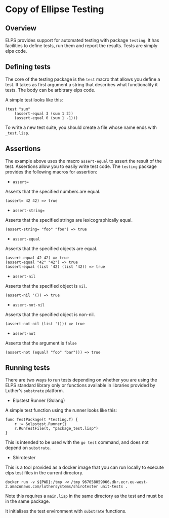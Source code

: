 # Copy of Ellipse Testing

## Overview

ELPS provides support for automated testing with package `testing`. It has facilities to define tests, run them and report the results. Tests are simply elps code.

## Defining tests

The core of the testing package is the `test` macro that allows you define a test. It takes as first argument a string that describes what functionality it tests. The body can be arbitrary elps code.

A simple test looks like this:

```
(test "sum"
    (assert-equal 3 (sum 1 2))
    (assert-equal 0 (sum 1 -1)))
```

To write a new test suite, you should create a file whose name ends with `_test.lisp`.

## Assertions

The example above uses the macro `assert-equal` to assert the result of the test. Assertions allow you to easily write test code. The `testing` package provides the following macros for assertion:

* `assert=`

Asserts that the specified numbers are equal.

```
(assert= 42 42) => true
```

* `assert-string=`

Asserts that the specified strings are lexicographically equal.

```
(assert-string= "foo" "foo") => true
```

* `assert-equal`

Asserts that the specified objects are equal.

```
(assert-equal 42 42) => true
(assert-equal "42" "42") => true
(assert-equal (list '42) (list '42)) => true
```

* `assert-nil`

Asserts that the specified object is `nil`.

```
(assert-nil '()) => true
```

* `assert-not-nil`

Asserts that the specified object is non-nil.

```
(assert-not-nil (list '())) => true
```

* `assert-not`

Asserts that the argument is `false`

```
(assert-not (equal? "foo" "bar"))) => true
```

## Running tests

There are two ways to run tests depending on whether you are using the ELPS standard library only or functions available in libraries provided by Luther's `substrate` platform.

* Elpstest Runner (Golang)

A simple test function using the runner looks like this:

```
func TestPackage(t *testing.T) {
    r := &elpstest.Runner{}
    r.RunTestFile(t, "package_test.lisp")
}
```

This is intended to be used with the `go test` command, and does not depend on `substrate`.

* Shirotester

This is a tool provided as a docker image that you can run locally to execute elps test files in the current directory.

```
docker run -v ${PWD}:/tmp -w /tmp 967058059066.dkr.ecr.eu-west-2.amazonaws.com/luthersystems/shirotester unit-tests .
```

Note this requires a `main.lisp` in the same directory as the test and must be in the same package.

It initialises the test environment with `substrate` functions.
